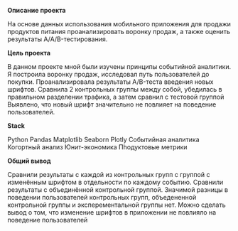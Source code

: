 **Описание проекта**

На основе данных использования мобильного приложения для продажи продуктов питания проанализировать воронку продаж, а также оценить результаты A/A/B-тестирования.

**Цель проекта**

В данном проекте мной были изучены принципы событийной аналитики. Я построила воронку продаж, исследовал путь пользователей до покупки. Проанализировала
результаты A/B-теста введения новых шрифтов. Сравнила 2 контрольных группы между собой, убедилась в правильном разделении трафика, а затем сравнил с тестовой группой
Выявлено, что новый шрифт значительно не повлияет на поведение пользователей.

**Stack**

Python
Pandas
Matplotlib
Seaborn
Plotly
Событийная аналитика
Когортный анализ
Юнит-экономика
Пhодуктовые метрики

**Общий вывод**

Сравнили результаты с каждой из контрольных групп с группой с изменённым шрифтом в отдельности по каждому событию. Сравнили результаты с объединённой контрольной группой. Значимой разницы в поведении пользователей контрольных групп, объедененной контрольной группы и эксперементальной группы нет. Можно сделать вывод о том, что изменение шрифтов в приложении не повлияло на поведение пользователей
